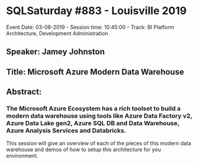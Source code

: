 # SQLSaturday #883 - Louisville 2019
Event Date: 03-08-2019 - Session time: 10:45:00 - Track: BI Platform Architecture, Development  Administration
## Speaker: Jamey Johnston
## Title: Microsoft Azure Modern Data Warehouse
## Abstract:
### The Microsoft Azure Ecosystem has a rich toolset to build a modern data warehouse using tools like Azure Data Factory v2, Azure Data Lake gen2, Azure SQL DB and Data Warehouse, Azure Analysis Services and Databricks.

This session will  give an overview of each of the pieces of this modern data warehouse and demos of how to setup this architecture for you environment.

